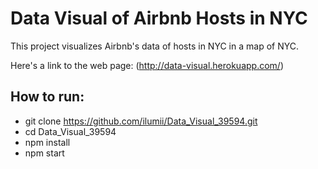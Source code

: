 <h1>Data Visual of Airbnb Hosts in NYC</h1>
This project visualizes Airbnb's data of hosts in NYC in a map of NYC.

Here's a link to the web page: (http://data-visual.herokuapp.com/)
## How to run:
  * git clone https://github.com/ilumii/Data_Visual_39594.git
  * cd Data_Visual_39594
  * npm install
  * npm start
